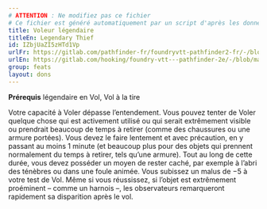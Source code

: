 ```yaml
---
# ATTENTION : Ne modifiez pas ce fichier
# Ce fichier est généré automatiquement par un script d'après les données du module Foundry VTT officiel et de sa traduction
title: Voleur légendaire
titleEn: Legendary Thief
id: IZbjUaZI5zHTd1Vp
urlFr: https://gitlab.com/pathfinder-fr/foundryvtt-pathfinder2-fr/-/blob/master/data/feats/IZbjUaZI5zHTd1Vp.htm
urlEn: https://gitlab.com/hooking/foundry-vtt---pathfinder-2e/-/blob/master/packs/data/feats.db/legendary-thief.json
group: feats
layout: dons
---
```

**Prérequis** légendaire en Vol, Vol à la tire

Votre capacité à Voler dépasse l’entendement. Vous pouvez tenter de Voler quelque chose qui est activement utilisé ou qui serait extrêmement visible ou prendrait beaucoup de temps à retirer (comme des chaussures ou une armure portées). Vous devez le faire lentement et avec précaution,
en y passant au moins 1 minute (et beaucoup plus pour des objets qui prennent normalement du temps à retirer, tels qu’une armure). Tout au long de cette durée, vous devez posséder un moyen de rester caché, par exemple à l’abri des ténèbres ou dans une foule animée. Vous subissez un malus de −5 à votre test de Vol. Même si vous réussissez, si l’objet est extrêmement proéminent – comme un harnois –, les observateurs remarqueront rapidement sa disparition après le vol.


